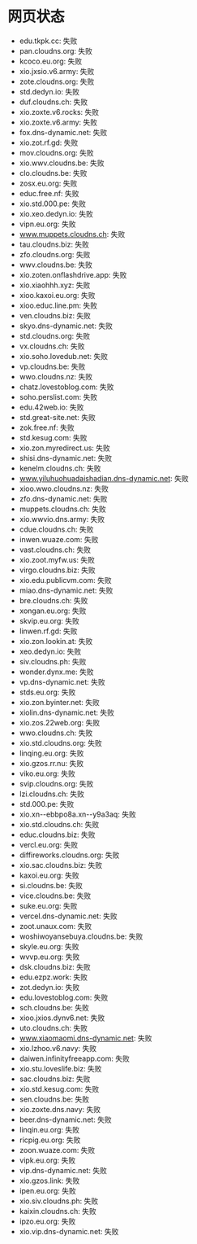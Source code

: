 # 网页状态
- edu.tkpk.cc: 失败
- pan.cloudns.org: 失败
- kcoco.eu.org: 失败
- xio.jxsio.v6.army: 失败
- zote.cloudns.org: 失败
- std.dedyn.io: 失败
- duf.cloudns.ch: 失败
- xio.zoxte.v6.rocks: 失败
- xio.zoxte.v6.army: 失败
- fox.dns-dynamic.net: 失败
- xio.zot.rf.gd: 失败
- mov.cloudns.org: 失败
- xio.wwv.cloudns.be: 失败
- clo.cloudns.be: 失败
- zosx.eu.org: 失败
- educ.free.nf: 失败
- xio.std.000.pe: 失败
- xio.xeo.dedyn.io: 失败
- vipn.eu.org: 失败
- www.muppets.cloudns.ch: 失败
- tau.cloudns.biz: 失败
- zfo.cloudns.org: 失败
- wwv.cloudns.be: 失败
- xio.zoten.onflashdrive.app: 失败
- xio.xiaohhh.xyz: 失败
- xioo.kaxoi.eu.org: 失败
- xioo.educ.line.pm: 失败
- ven.cloudns.biz: 失败
- skyo.dns-dynamic.net: 失败
- std.cloudns.org: 失败
- vx.cloudns.ch: 失败
- xio.soho.lovedub.net: 失败
- vp.cloudns.be: 失败
- wwo.cloudns.nz: 失败
- chatz.lovestoblog.com: 失败
- soho.perslist.com: 失败
- edu.42web.io: 失败
- std.great-site.net: 失败
- zok.free.nf: 失败
- std.kesug.com: 失败
- xio.zon.myredirect.us: 失败
- shisi.dns-dynamic.net: 失败
- kenelm.cloudns.ch: 失败
- www.yiluhuohuadaishadian.dns-dynamic.net: 失败
- xioo.wwo.cloudns.nz: 失败
- zfo.dns-dynamic.net: 失败
- muppets.cloudns.ch: 失败
- xio.wwvio.dns.army: 失败
- cdue.cloudns.ch: 失败
- inwen.wuaze.com: 失败
- vast.cloudns.ch: 失败
- xio.zoot.myfw.us: 失败
- virgo.cloudns.biz: 失败
- xio.edu.publicvm.com: 失败
- miao.dns-dynamic.net: 失败
- bre.cloudns.ch: 失败
- xongan.eu.org: 失败
- skvip.eu.org: 失败
- linwen.rf.gd: 失败
- xio.zon.lookin.at: 失败
- xeo.dedyn.io: 失败
- siv.cloudns.ph: 失败
- wonder.dynx.me: 失败
- vp.dns-dynamic.net: 失败
- stds.eu.org: 失败
- xio.zon.byinter.net: 失败
- xiolin.dns-dynamic.net: 失败
- xio.zos.22web.org: 失败
- wwo.cloudns.ch: 失败
- xio.std.cloudns.org: 失败
- linqing.eu.org: 失败
- xio.gzos.rr.nu: 失败
- viko.eu.org: 失败
- svip.cloudns.org: 失败
- lzi.cloudns.ch: 失败
- std.000.pe: 失败
- xio.xn--ebbpo8a.xn--y9a3aq: 失败
- xio.std.cloudns.ch: 失败
- educ.cloudns.biz: 失败
- vercl.eu.org: 失败
- diffireworks.cloudns.org: 失败
- xio.sac.cloudns.biz: 失败
- kaxoi.eu.org: 失败
- si.cloudns.be: 失败
- vice.cloudns.be: 失败
- suke.eu.org: 失败
- vercel.dns-dynamic.net: 失败
- zoot.unaux.com: 失败
- woshiwoyansebuya.cloudns.be: 失败
- skyle.eu.org: 失败
- wvvp.eu.org: 失败
- dsk.cloudns.biz: 失败
- edu.ezpz.work: 失败
- zot.dedyn.io: 失败
- edu.lovestoblog.com: 失败
- sch.cloudns.be: 失败
- xioo.jxios.dynv6.net: 失败
- uto.cloudns.ch: 失败
- www.xiaomaomi.dns-dynamic.net: 失败
- xio.lzhoo.v6.navy: 失败
- daiwen.infinityfreeapp.com: 失败
- xio.stu.loveslife.biz: 失败
- sac.cloudns.biz: 失败
- xio.std.kesug.com: 失败
- sen.cloudns.be: 失败
- xio.zoxte.dns.navy: 失败
- beer.dns-dynamic.net: 失败
- linqin.eu.org: 失败
- ricpig.eu.org: 失败
- zoon.wuaze.com: 失败
- vipk.eu.org: 失败
- vip.dns-dynamic.net: 失败
- xio.gzos.link: 失败
- ipen.eu.org: 失败
- xio.siv.cloudns.ph: 失败
- kaixin.cloudns.ch: 失败
- ipzo.eu.org: 失败
- xio.vip.dns-dynamic.net: 失败
